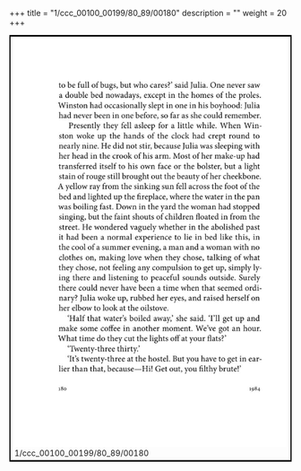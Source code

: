 +++
title = "1/ccc_00100_00199/80_89/00180"
description = ""
weight = 20
+++

<table style="border:2px solid black;max-width:800px;max-height:800px;" 
><tr><td>
<img class="center-fit-jpg"
src="/jpg_/out_jpg_1984__180.jpg">
1/ccc_00100_00199/80_89/00180
</img></td></tr></table>
